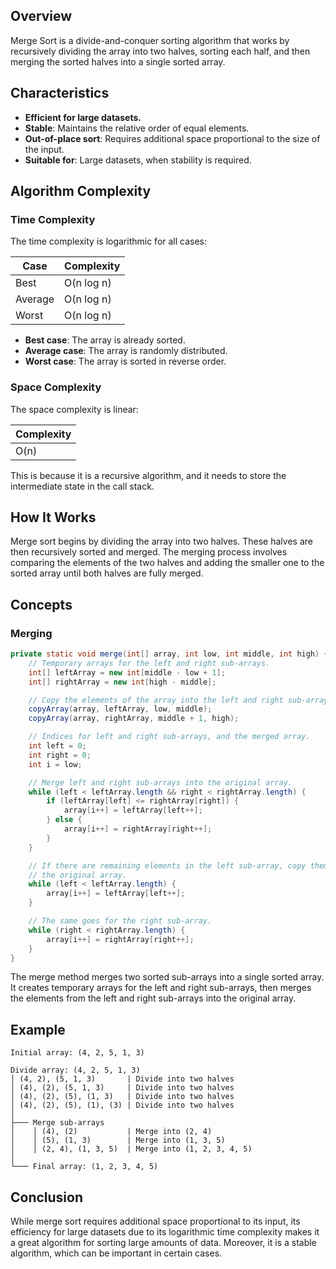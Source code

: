 ## Overview

Merge Sort is a divide-and-conquer sorting algorithm that works by recursively dividing the array into two halves, sorting each half, and then merging the sorted halves into a single sorted array.

## Characteristics

- **Efficient for large datasets.**
- **Stable**: Maintains the relative order of equal elements.
- **Out-of-place sort**: Requires additional space proportional to the size of the input.
- **Suitable for**: Large datasets, when stability is required.

## Algorithm Complexity

### Time Complexity

The time complexity is logarithmic for all cases:

| Case      | Complexity |
|-----------|------------|
| Best      | O(n log n) |
| Average   | O(n log n) |
| Worst     | O(n log n) |

- **Best case**: The array is already sorted.
- **Average case**: The array is randomly distributed.
- **Worst case**: The array is sorted in reverse order.

### Space Complexity

The space complexity is linear:

| Complexity |
|------------|
| O(n)       |

This is because it is a recursive algorithm, and it needs to store the intermediate state in the call stack.

## How It Works

Merge sort begins by dividing the array into two halves. These halves are then recursively sorted and merged. The merging process involves comparing the elements of the two halves and adding the smaller one to the sorted array until both halves are fully merged.

## Concepts

### Merging

```java
private static void merge(int[] array, int low, int middle, int high) {
    // Temporary arrays for the left and right sub-arrays.
    int[] leftArray = new int[middle - low + 1];
    int[] rightArray = new int[high - middle];

    // Copy the elements of the array into the left and right sub-arrays.
    copyArray(array, leftArray, low, middle);
    copyArray(array, rightArray, middle + 1, high);

    // Indices for left and right sub-arrays, and the merged array.
    int left = 0;
    int right = 0;
    int i = low;

    // Merge left and right sub-arrays into the original array.
    while (left < leftArray.length && right < rightArray.length) {
        if (leftArray[left] <= rightArray[right]) {
            array[i++] = leftArray[left++];
        } else {
            array[i++] = rightArray[right++];
        }
    }

    // If there are remaining elements in the left sub-array, copy them into
    // the original array.
    while (left < leftArray.length) {
        array[i++] = leftArray[left++];
    }

    // The same goes for the right sub-array.
    while (right < rightArray.length) {
        array[i++] = rightArray[right++];
    }
}
```

The merge method merges two sorted sub-arrays into a single sorted array. It creates temporary arrays for the left and right sub-arrays, then merges the elements from the left and right sub-arrays into the original array.

## Example

```text
Initial array: (4, 2, 5, 1, 3)

Divide array: (4, 2, 5, 1, 3)
│ (4, 2), (5, 1, 3)       | Divide into two halves
│ (4), (2), (5, 1, 3)     | Divide into two halves
│ (4), (2), (5), (1, 3)   | Divide into two halves
│ (4), (2), (5), (1), (3) | Divide into two halves
│
├─── Merge sub-arrays
│    │ (4), (2)           | Merge into (2, 4)
│    │ (5), (1, 3)        | Merge into (1, 3, 5)
│    │ (2, 4), (1, 3, 5)  | Merge into (1, 2, 3, 4, 5)
│
└─── Final array: (1, 2, 3, 4, 5)
```

## Conclusion

While merge sort requires additional space proportional to its input, its efficiency for large datasets due to its logarithmic time complexity makes it a great algorithm for sorting large amounts of data. Moreover, it is a stable algorithm, which can be important in certain cases.